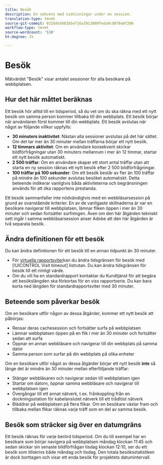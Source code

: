 ```yaml
---
title: Besök
description: En sekvens med sidvisningar under en session.
translation-type: tm+mt
source-git-commit: 0328de560185e716a3913080feda9cd078e0f206
workflow-type: tm+mt
source-wordcount: '530'
ht-degree: 1%

---
```



# Besök

Mätvärdet &quot;Besök&quot; visar antalet sessioner för alla besökare på webbplatsen.

## Hur det här måttet beräknas

Ett besök hör alltid till en tidsperiod, så du vet om du ska räkna med ett nytt besök om samma person kommer tillbaka till din webbplats. Ett besök börjar när användaren först kommer till din webbplats. Ett besök avslutas när något av följande villkor uppfylls:

* **30 minuters inaktivitet**: Nästan alla sessioner avslutas på det här sättet. Om det tar mer än 30 minuter mellan träffarna börjar ett nytt besök.
* **12 timmars aktivitet**: Om en användare konsekvent skickar bildförfrågningar utan 30 minuters mellanrum i mer än 12 timmar, startar ett nytt besök automatiskt.
* **2 500 träffar**: Om en användare skapar ett stort antal träffar utan att starta en ny session räknas ett nytt besök efter 2 500 bildförfrågningar.
* **100 träffar på 100 sekunder**: Om ett besök består av fler än 100 träffar på mindre än 100 sekunder avslutas besöket automatiskt. Detta beteende indikerar vanligtvis båda aktiviteterna och begränsningen används för att öka rapportens prestanda.

Ett besök sammanfaller inte nödvändigtvis med en webbläsarsession på grund av ovanstående kriterier. En av de vanligaste skillnaderna är var en besökare navigerar till webbplatsen, lämnar fliken öppen i mer än 30 minuter och sedan fortsätter surfningen. Även om den här åtgärden tekniskt sett ingår i samma webbläsarsession anser Adobe att den här åtgärden är två separata besök.

## Ändra definitionen för ett besök

Du kan ändra definitionen för ett besök till en annan tidpunkt än 30 minuter.

* För [virtuella rapportsviter](../vrs/vrs-about.md)kan du ändra tidsgränsen för besök med [!UICONTROL Visit timeout] listrutan. Du kan ändra tidsgränsen för besök till ett rimligt värde.
* Om du vill ha en standardrapport kontaktar du Kundtjänst för att begära att besökslängden ska förkortas för en viss rapportserie. Du kan bara korta ned längden för standardrapportsviter med 30 minuter.

## Beteende som påverkar besök

Om en besökare utför någon av dessa åtgärder, kommer ett nytt besök att påbörjas:

* Rensar deras cachesession och fortsätter surfa på webbplatsen
* Lämnar webbplatsen öppen på en flik i mer än 30 minuter och fortsätter sedan att surfa
* Öppnar en annan webbläsare och navigerar till din webbplats på samma dator
* Samma person som surfar på din webbplats på olika enheter

Om en besökare utför något av dessa åtgärder börjar ett nytt besök **inte** så länge det är mindre än 30 minuter mellan efterföljande träffar:

* Stänger webbläsaren och navigerar sedan till webbplatsen igen
* Startar om datorn, öppnar samma webbläsare och navigerar till webbplatsen igen
* Övergångar till ett annat nätverk, t.ex. frånkoppling från en dockningsstation för kabelanslutet nätverk till ett trådlöst nätverk
* Bläddrar på webbplatsen på flera flikar. Om en besökare växlar fram och tillbaka mellan flikar räknas varje träff som en del av samma besök.

## Besök som sträcker sig över en datumgräns

Ett besök räknas för varje berörd tidsperiod. Om du till exempel har en besökare som börjar navigera på webbplatsen måndag klockan 11:45 och sedan skickar sin senaste bildförfrågan tisdag klockan 12:10, ser du ett besök som tillskrivs både måndag och tisdag. Den totala besöksstatistiken är dock borttagen och visar ett enda besök för projektets datumintervall.
